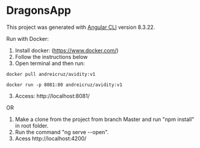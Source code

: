 # DragonsApp

This project was generated with [Angular CLI](https://github.com/angular/angular-cli) version 8.3.22.

Run with Docker:
1. Install docker: (https://www.docker.com/)
2. Follow the instructions below
3. Open terminal and then run:

```
docker pull andreicruz/avidity:v1

docker run -p 8081:80 andreicruz/avidity:v1
```
3. Access: http://localhost:8081/

OR

1. Make a clone from the project from branch Master and run "npm install" in root folder.
2. Run the command "ng serve --open".
3. Acess http://localhost:4200/
